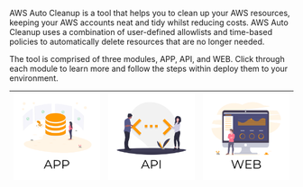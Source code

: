 AWS Auto Cleanup is a tool that helps you to clean up your AWS resources, keeping your AWS accounts neat and tidy whilst reducing costs. AWS Auto Cleanup uses a combination of user-defined allowlists and time-based policies to automatically delete resources that are no longer needed.

The tool is comprised of three modules, APP, API, and WEB. Click through each module to learn more and follow the steps within deploy them to your environment.

| [![app](./static/app.png)](./app/) | [![api](./static/api.png)](./api/) | [![web](./static/web.png)](./web/) |
| :--------------------------------: | :--------------------------------: | :--------------------------------: |
